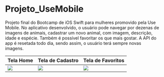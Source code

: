 # Projeto_UseMobile
Projeto final do Bootcamp de iOS Swift para mulheres promovido pela Use Mobile. No aplicativo desenvolvido, o usuário pode navegar por dezenas de imagens de animais, cadastrar um novo animal, com imagem, descrição, idade e espécie. Também é possível favoritar os que mais gostar. A API do app é resetada todo dia, sendo assim, o usuário terá sempre novas imagens. 



Tela Home | Tela de Cadastro | Tela de Favoritos 
---|---|---|
<img src="https://github.com/Giselleandrade/Projeto_UseMobile/blob/main/Imagens/Simulator%20Screen%20Shot%20-%20iPhone%2011%20-%202022-07-20%20at%2011.48.38.png"> | <img src="https://github.com/Giselleandrade/Projeto_UseMobile/blob/main/Imagens/Simulator%20Screen%20Shot%20-%20iPhone%2011%20-%202022-07-20%20at%2011.28.42.png"> | <img src="https://github.com/Giselleandrade/Projeto_UseMobile/blob/main/Imagens/Simulator%20Screen%20Shot%20-%20iPhone%2011%20-%202022-07-20%20at%2011.48.43.png"> 
